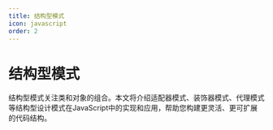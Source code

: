 ```yaml
---
title: 结构型模式
icon: javascript
order: 2
---
```


# 结构型模式

结构型模式关注类和对象的组合。本文将介绍适配器模式、装饰器模式、代理模式等结构型设计模式在JavaScript中的实现和应用，帮助您构建更灵活、更可扩展的代码结构。


